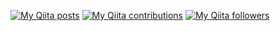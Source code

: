 
[![My Qiita posts](https://qiita-badge.apiapi.app/s/lightjug/posts.svg)](http://qiita.com/lightjug)
[![My Qiita contributions](https://qiita-badge.apiapi.app/s/lightjug/contributions.svg)](http://qiita.com/lightjug)
[![My Qiita followers](https://qiita-badge.apiapi.app/s/lightjug/followers.svg)](http://qiita.com/lightjug)
                
